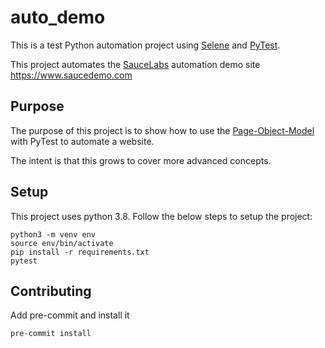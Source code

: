 # auto_demo

This is a test Python automation project using [Selene](https://github.com/yashaka/selene) and [PyTest](https://github.com/pytest-dev/pytest).

This project automates the [SauceLabs](https://saucelabs.com/) automation demo site https://www.saucedemo.com

## Purpose

The purpose of this project is to show how to use the [Page-Object-Model](https://www.guru99.com/page-object-model-pom-page-factory-in-selenium-ultimate-guide.html) with PyTest to automate a website.

The intent is that this grows to cover more advanced concepts.

## Setup

This project uses python 3.8. Follow the below steps to setup the project:

```
python3 -m venv env
source env/bin/activate
pip install -r requirements.txt
pytest
```

## Contributing

Add pre-commit and install it

```
pre-commit install
```